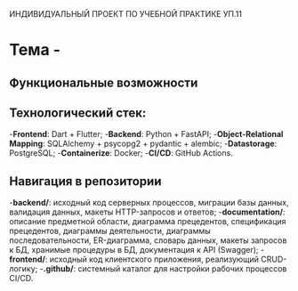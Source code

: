 <div style="text-align": center>
	ИНДИВИДУАЛЬНЫЙ ПРОЕКТ ПО УЧЕБНОЙ ПРАКТИКЕ УП.11
<div/>

# Тема - 

## Функциональные возможности

## Технологический стек:
-**Frontend**: Dart + Flutter;
-**Backend**: Python + FastAPI;
-**Object-Relational Mapping**: SQLAlchemy + psycopg2 + pydantic + alembic;
-**Datastorage**: PostgreSQL;
-**Containerize**: Docker;
-**CI/CD**: GitHub Actions.

## Навигация в репозитории
-**backend/**: исходный код серверных процессов, миграции базы данных, валидация данных, макеты HTTP-запросов и ответов;
-**documentation/**: описание предметной области, диаграмма прецедентов, спецификация прецедентов, диаграммы деятельности, диаграммы последовательности, ER-диаграмма, словарь данных, макеты запросов к БД, хранимые процедуры в БД, документация к API (Swagger);
-**frontend/**: исходный код клиентского приложения, реализующий CRUD-логику;
-**.github/**: системный каталог для настройки рабочих процессов CI/CD.
